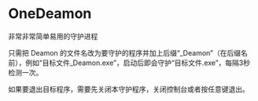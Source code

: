 OneDeamon
===

非常非常简单易用的守护进程

只需把 Deamon 的文件名改为要守护的程序并加上后缀“\_Deamon”（在后缀名前），例如“目标文件_Deamon.exe”，启动后即会守护“目标文件.exe”，每隔3秒检测一次。

如果要退出目标程序，需要先关闭本守护程序，关闭控制台或者按任意键退出。